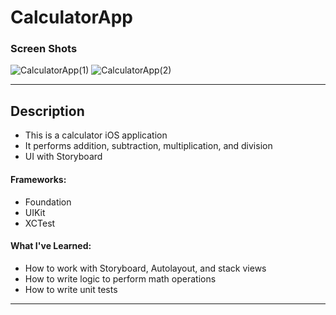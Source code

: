 # CalculatorApp

### Screen Shots
![CalculatorApp(1)](https://user-images.githubusercontent.com/82785695/181600468-de4279b3-5998-429e-b933-1ca121026b76.png)
![CalculatorApp(2)](https://user-images.githubusercontent.com/82785695/181600479-ddbab805-638b-4cde-b403-9cc1c9f77b14.png)




---

## Description
- This is a calculator iOS application
- It performs addition, subtraction, multiplication, and division
- UI with Storyboard

#### Frameworks:
- Foundation
- UIKit
- XCTest

#### What I've Learned:
- How to work with Storyboard, Autolayout, and stack views
- How to write logic to perform math operations
- How to write unit tests

---
